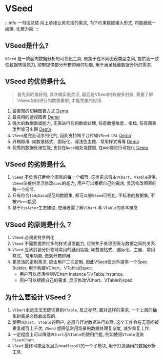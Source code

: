# VSeed

:::info 一句话总结
向上承接业务灵活的需求, 向下约束数据接入形式, 将数据统一编排, 化繁为简.
:::

## VSeed是什么? 

`VSeed` 是一款面向数据分析的可视化工具, 聚焦于在不同图表类型之间, 提供高一致性数据转换能力, 顺带提供部分开箱即用的功能, 用于满足轻量数据分析的需求.

## VSeed 的优势是什么

> 首先真的很好用, 其次确实很灵活, 最后是VSeed内有很多封装, 需要了解VSeed如何进行的数据重塑, 才能完美的应用.

1. 最直观的切换图表方式 [Demo](/guide/intro/chartTypeSwitch)
2. 最易用的透视图表 [Demo](/guide/intro/pivotAndCombine)
3. 强大的数据重塑能力, 无需进行任何数据处理, 任意数量维度、指标, 任意图表类型皆可出图 [Demo](/guide/intro/dataReshape)
4. `VSeed`是完全可序列化的, 因此支持跨平台传输`VSeed DSL` [Demo](/guide/intro/crossPlatformRender)
5. 开箱即用: 如数值格式、国际化、深浅色主题、常用样式等等 [Demo](/guide/intro/internationalization)
6. 优秀的数据处理性能, 支持在`Node`端处理数据, 在`Web`端进行可视化 [Demo](/guide/intro/separateBuildtml)

## VSeed 的劣势是什么

1. `VSeed` 不负责打磨单个图表的每一个细节, 这类需求将由`VChart`、`VTable`提供, `VSeed`仅提供灵活修改`spec`的能力, 用户可以根据自己的需求, 灵活修改图表的每一个细节.
2. 只有符合`tidyData`规范的数据集, 都可以被`VSeed`可视化. 不标准的数据集, 不被`VSeed`接受.
3. 基于`VisActor`生态建设, 使用者需了解`VChart` 与 `VTable`的基本概念

## VSeed 的原则是什么？

1. `VSeed` 必须支持序列化
2. `VSeed` 不需要提供过多的样式设置能力, 应聚焦于处理图表与数据之间的关系.
3. `VSeed` 应该封装分析领域常用的通用功能, 如数值格式、国际化、主题、常用样式、常用功能, 做到开箱即用.
4. 更灵活的定制需求, 应由用户二次定制, 因此VSeed仅对外提供一个Spec Builder, 用于构建VChart、VTable的spec. 
   - 用户可以灵活控制VChart Instance与VTable Instance.
   - 用户可以根据自己的需求, 灵活修改VChart、VTable的spec.


## 为什么要设计 VSeed？

1. `VChart`永远无法无缝切换到`VTable`, 反之亦然, 面对这样的需求, 一个上层的抽象封装是必然会出现的.
2. 使用`VChart`、`VTable`的用户, 必须自行对数据进行处理, 这个工作会在无意间被重复成百上千次, `VSeed` 想降低常用场景的数据处理复杂度, 减少重复工作.
3. 一定程度上可以降低`VChart`与`VTable`的使用门槛, 例如使用`VTable`渲染`PivotChart`.
4. `VSeed` 最终可能会发展为`HeadlessBI`的一个子模块, 用于打造通用的数据分析工具.